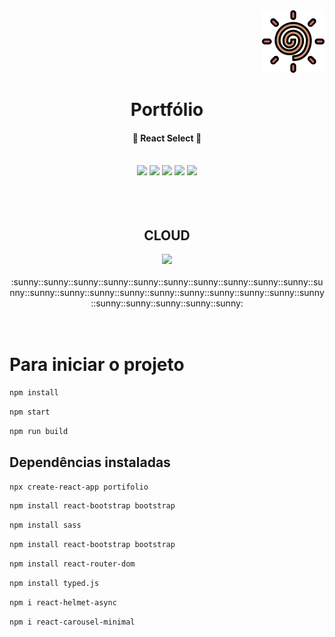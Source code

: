 

<div align="right"><img src="https://github.com/lipollis/Imagens-Git/blob/main/sun.png" /></div>

<h1 align="center"> Portfólio </h1>

<h4 align="center"> 
	🚀  React Select  🚀
</h4>
<br>
<div align="center">
  <img src="https://cdn.jsdelivr.net/gh/devicons/devicon/icons/html5/html5-plain-wordmark.svg" width="70px" />
  <img src="https://cdn.jsdelivr.net/gh/devicons/devicon/icons/css3/css3-plain-wordmark.svg" width="70px" />
  <img src="https://cdn.jsdelivr.net/gh/devicons/devicon/icons/sass/sass-original.svg" width="70px" />
  <img src="https://cdn.jsdelivr.net/gh/devicons/devicon/icons/react/react-original-wordmark.svg" width="70px" />
  <img src="https://cdn.jsdelivr.net/gh/devicons/devicon/icons/bootstrap/bootstrap-plain-wordmark.svg" width="70px" />
  <br>
  <br>
</div>
<br>
<br>
<h2 align="center"> CLOUD </h2>
  <div align="center"><a href="https://alinepollis-portifolio.netlify.app/" target="_blank" align-items-center>  <img src="https://img.shields.io/badge/Netlify-00C7B7?style=for-the-badge&logo=netlify&logoColor=white"> </img></a></div>

<br>
<div align="center">:sunny::sunny::sunny::sunny::sunny::sunny::sunny::sunny::sunny::sunny::sunny::sunny::sunny::sunny::sunny::sunny::sunny::sunny::sunny::sunny::sunny::sunny::sunny::sunny::sunny::sunny:</div>
<br>
<br>

# Para iniciar o projeto
```bash
npm install
```
```bash
npm start
```
```bash
npm run build
```

## Dependências instaladas
```bash
npx create-react-app portifolio
```
	
```bash
npm install react-bootstrap bootstrap
```

```bash
npm install sass
```

```bash
npm install react-bootstrap bootstrap
```

```bash
npm install react-router-dom
```
```bash
npm install typed.js
```
```bash
npm i react-helmet-async
```
```bash
npm i react-carousel-minimal
```
```bash

```

